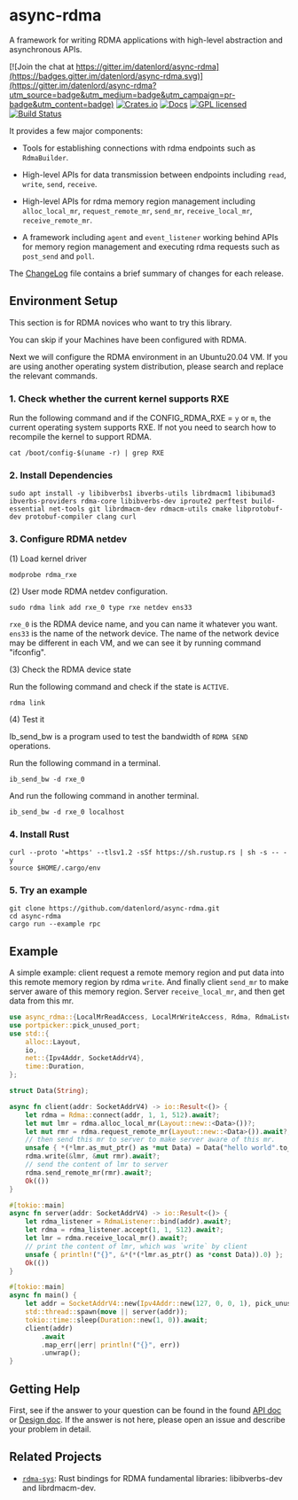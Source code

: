 # async-rdma


A framework for writing RDMA applications with high-level abstraction and asynchronous APIs.

[![Join the chat at https://gitter.im/datenlord/async-rdma](https://badges.gitter.im/datenlord/async-rdma.svg)](https://gitter.im/datenlord/async-rdma?utm_source=badge&utm_medium=badge&utm_campaign=pr-badge&utm_content=badge)
[![Crates.io][crates-badge]][crates-url]
[![Docs][docs-badge]][docs-url]
[![GPL licensed][gpl-badge]][gpl-url]
[![Build Status][actions-badge]][actions-url]

[crates-badge]: https://img.shields.io/crates/v/async-rdma.svg
[crates-url]: https://crates.io/crates/async-rdma
[docs-badge]: https://docs.rs/async-rdma/badge.svg
[docs-url]: https://docs.rs/async-rdma/
[gpl-badge]: https://img.shields.io/badge/license-GPLv3.0-blue.svg
[gpl-url]: https://github.com/datenlord/async-rdma/blob/master/LICENSE
[actions-badge]: https://github.com/datenlord/async-rdma/actions/workflows/ci.yml/badge.svg
[actions-url]: https://github.com/datenlord/async-rdma/actions

It provides a few major components:

* Tools for establishing connections with rdma endpoints such as `RdmaBuilder`.

* High-level APIs for data transmission between endpoints including `read`,
`write`, `send`, `receive`.

* High-level APIs for rdma memory region management including `alloc_local_mr`,
`request_remote_mr`, `send_mr`, `receive_local_mr`, `receive_remote_mr`.

* A framework including `agent` and `event_listener` working behind APIs for memory
region management and executing rdma requests such as `post_send` and `poll`.

The [ChangeLog] file contains a brief summary of changes for each release.

[ChangeLog]: https://github.com/datenlord/async-rdma/blob/master/ChangeLog.md

## Environment Setup

This section is for RDMA novices who want to try this library.

You can skip if your Machines have been configured with RDMA.

Next we will configure the RDMA environment in an Ubuntu20.04 VM.
If you are using another operating system distribution, please search and replace the relevant commands.

### 1. Check whether the current kernel supports RXE

Run the following command and if the CONFIG_RDMA_RXE = `y` or `m`, the current operating system supports RXE.
If not you need to search how to recompile the kernel to support RDMA.

```shell
cat /boot/config-$(uname -r) | grep RXE
```

### 2. Install Dependencies

```shell
sudo apt install -y libibverbs1 ibverbs-utils librdmacm1 libibumad3 ibverbs-providers rdma-core libibverbs-dev iproute2 perftest build-essential net-tools git librdmacm-dev rdmacm-utils cmake libprotobuf-dev protobuf-compiler clang curl
```

### 3. Configure RDMA netdev

(1) Load kernel driver

```shell
modprobe rdma_rxe
```

(2) User mode RDMA netdev configuration.

```shell
sudo rdma link add rxe_0 type rxe netdev ens33
```

`rxe_0` is the RDMA device name, and you can name it whatever you want. `ens33` is the name of the network device. The name of the network device may be different in each VM, and we can see it by running command "ifconfig".

(3) Check the RDMA device state

Run the following command and check if the state is `ACTIVE`.

```shell
rdma link
```

(4) Test it

Ib_send_bw is a program used to test the bandwidth of `RDMA SEND` operations.

Run the following command in a terminal.

```shell
ib_send_bw -d rxe_0
```

And run the following command in another terminal.

```shell
ib_send_bw -d rxe_0 localhost
```

### 4. Install Rust

```shell
curl --proto '=https' --tlsv1.2 -sSf https://sh.rustup.rs | sh -s -- -y
source $HOME/.cargo/env
```

### 5. Try an example

```shell
git clone https://github.com/datenlord/async-rdma.git
cd async-rdma
cargo run --example rpc
```

## Example

A simple example: client request a remote memory region and put data into this remote
memory region by rdma `write`.
And finally client `send_mr` to make server aware of this memory region.
Server `receive_local_mr`, and then get data from this mr.

```rust
use async_rdma::{LocalMrReadAccess, LocalMrWriteAccess, Rdma, RdmaListener};
use portpicker::pick_unused_port;
use std::{
    alloc::Layout,
    io,
    net::{Ipv4Addr, SocketAddrV4},
    time::Duration,
};

struct Data(String);

async fn client(addr: SocketAddrV4) -> io::Result<()> {
    let rdma = Rdma::connect(addr, 1, 1, 512).await?;
    let mut lmr = rdma.alloc_local_mr(Layout::new::<Data>())?;
    let mut rmr = rdma.request_remote_mr(Layout::new::<Data>()).await?;
    // then send this mr to server to make server aware of this mr.
    unsafe { *(*lmr.as_mut_ptr() as *mut Data) = Data("hello world".to_string()) };
    rdma.write(&lmr, &mut rmr).await?;
    // send the content of lmr to server
    rdma.send_remote_mr(rmr).await?;
    Ok(())
}

#[tokio::main]
async fn server(addr: SocketAddrV4) -> io::Result<()> {
    let rdma_listener = RdmaListener::bind(addr).await?;
    let rdma = rdma_listener.accept(1, 1, 512).await?;
    let lmr = rdma.receive_local_mr().await?;
    // print the content of lmr, which was `write` by client
    unsafe { println!("{}", &*(*(*lmr.as_ptr() as *const Data)).0) };
    Ok(())
}

#[tokio::main]
async fn main() {
    let addr = SocketAddrV4::new(Ipv4Addr::new(127, 0, 0, 1), pick_unused_port().unwrap());
    std::thread::spawn(move || server(addr));
    tokio::time::sleep(Duration::new(1, 0)).await;
    client(addr)
        .await
        .map_err(|err| println!("{}", err))
        .unwrap();
}
```

## Getting Help

First, see if the answer to your question can be found in the found [API doc] or [Design doc]. If the answer is not here, please open an issue and describe your problem in detail.

[Design doc]: https://github.com/datenlord/async-rdma/tree/master/doc
[API doc]: https://docs.rs/async-rdma/0.2.0/async_rdma/

## Related Projects

* [`rdma-sys`]: Rust bindings for RDMA fundamental libraries: libibverbs-dev and librdmacm-dev.

[`rdma-sys`]: https://github.com/datenlord/rdma-sys
